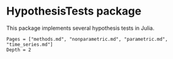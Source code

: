 # HypothesisTests package

This package implements several hypothesis tests in Julia.

```@contents
Pages = ["methods.md", "nonparametric.md", "parametric.md", "time_series.md"]
Depth = 2
```

